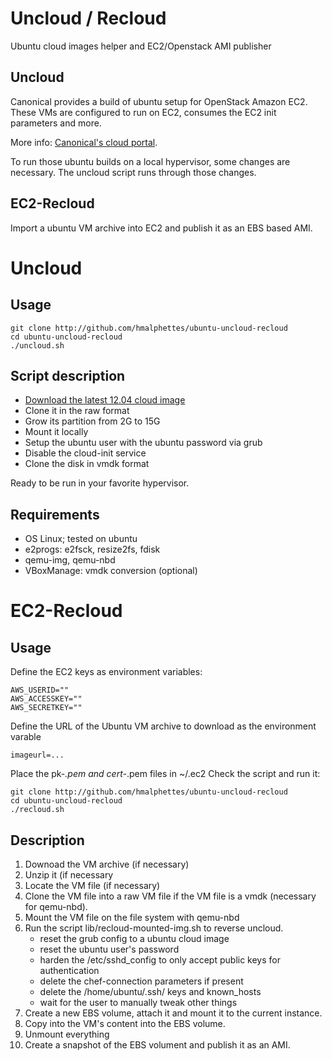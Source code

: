 # Uncloud / Recloud
Ubuntu cloud images helper and EC2/Openstack AMI publisher

## Uncloud

Canonical provides a build of ubuntu setup for OpenStack Amazon EC2.
These VMs are configured to run on EC2, consumes the EC2 init parameters and more.

More info: [Canonical's cloud portal](http://cloud.ubuntu.com).

To run those ubuntu builds on a local hypervisor, some changes are necessary.
The uncloud script runs through those changes.

## EC2-Recloud
Import a ubuntu VM archive into EC2 and publish it as an EBS based AMI.


# Uncloud
## Usage

    git clone http://github.com/hmalphettes/ubuntu-uncloud-recloud
    cd ubuntu-uncloud-recloud
    ./uncloud.sh

## Script description
- [Download the latest 12.04 cloud image](http://cloud-images.ubuntu.com/precise/current/)
- Clone it in the raw format
- Grow its partition from 2G to 15G
- Mount it locally
- Setup the ubuntu user with the ubuntu password via grub
- Disable the cloud-init service
- Clone the disk in vmdk format

Ready to be run in your favorite hypervisor.

## Requirements
- OS Linux; tested on ubuntu
- e2progs: e2fsck, resize2fs, fdisk
- qemu-img, qemu-nbd
- VBoxManage: vmdk conversion (optional)

# EC2-Recloud
## Usage

Define the EC2 keys as environment variables:

    AWS_USERID=""
    AWS_ACCESSKEY=""
    AWS_SECRETKEY=""

Define the URL of the Ubuntu VM archive to download as the environment varable

    imageurl=...

Place the pk-*.pem and cert-*.pem files in ~/.ec2
Check the script and run it:

    git clone http://github.com/hmalphettes/ubuntu-uncloud-recloud
    cd ubuntu-uncloud-recloud
    ./recloud.sh

## Description

1. Downoad the VM archive (if necessary)
2. Unzip it (if necessary
3. Locate the VM file (if necessary)
4. Clone the VM file into a raw VM file if the VM file is a vmdk (necessary for qemu-nbd).
5. Mount the VM file on the file system with qemu-nbd
6. Run the script lib/recloud-mounted-img.sh to reverse uncloud.
    - reset the grub config to a ubuntu cloud image
    - reset the ubuntu user's password
    - harden the /etc/sshd\_config to only accept public keys for authentication
    - delete the chef-connection parameters if present
    - delete the /home/ubuntu/.ssh/ keys and known\_hosts
    - wait for the user to manually tweak other things
7. Create a new EBS volume, attach it and mount it to the current instance.
8. Copy into the VM's content into the EBS volume.
9. Unmount everything
10. Create a snapshot of the EBS volument and publish it as an AMI.

